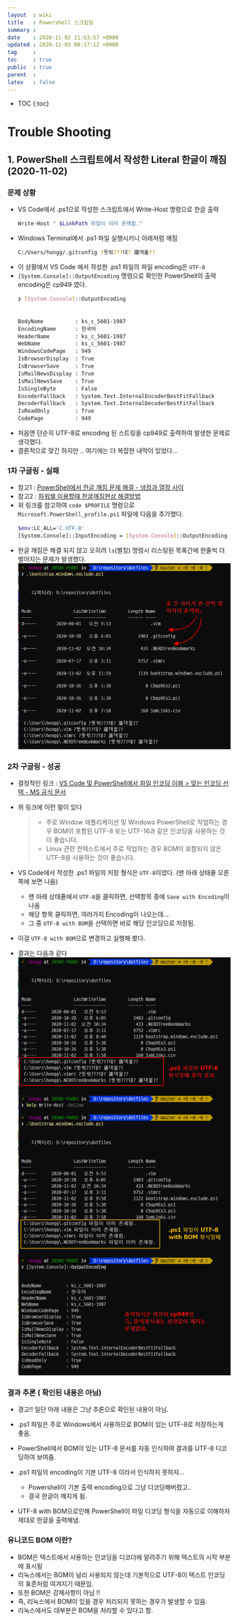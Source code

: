 ```yaml
---
layout  : wiki
title   : Powershell 스크립팅 
summary :  
date    : 2020-11-02 21:53:57 +0900
updated : 2020-11-03 00:17:12 +0900
tag     : 
toc     : true
public  : true
parent  : 
latex   : false
---
```

* TOC
{:toc}

# Trouble Shooting

## 1. PowerShell 스크립트에서 작성한 Literal 한글이 깨짐 (2020-11-02)

### 문제 상황

* VS Code에서 .ps1으로 작성한 스크립트에서 Write-Host 명령으로 한글 출력
  ```sh
  Write-Host " $LinkPath 파일이 이미 존재함."
  ```
* Windows Terminal에서 .ps1 파일 실행시키니 아래처럼 깨짐
  ```sh
  C:/Users/hongg/.gitconfig ?뚯씪???대? 議댁옱?? 
  ```
* 이 상황에서 VS Code 에서 작성한 .ps1 파일의 파일 encoding은 `UTF-8`
* `[System.Console]::OutputEncoding` 명령으로 확인한 PowerShell의 출력 encoding은 cp949 였다.
  ```sh
  ❯ [System.Console]::OutputEncoding


  BodyName          : ks_c_5601-1987
  EncodingName      : 한국어
  HeaderName        : ks_c_5601-1987
  WebName           : ks_c_5601-1987
  WindowsCodePage   : 949
  IsBrowserDisplay  : True
  IsBrowserSave     : True
  IsMailNewsDisplay : True
  IsMailNewsSave    : True
  IsSingleByte      : False
  EncoderFallback   : System.Text.InternalEncoderBestFitFallback
  DecoderFallback   : System.Text.InternalDecoderBestFitFallback
  IsReadOnly        : True
  CodePage          : 949
  ```
* 처음엔 단순히 UTF-8로 encoding 된 스트링을 cp949로 출력하여 발생한 문제로 생각했다.
* 결론적으로 맞긴 하지만 .. 여기에는 더 복잡한 내막이 있었다...
  
### 1차 구글링 - 실패

* 참고1 : [PowerShell에서 한글 깨짐 문제 해결 - 냉정과 열정 사이](https://psychoria.tistory.com/737)
* 참고2 : [파워쉘 이용할때 한글깨짐현상 해결방법](https://holjjack.tistory.com/144)
* 위 링크를 참고하여 `code $PROFILE` 명령으로 `Microsoft.PowerShell_profile.ps1` 파일에 다음을 추가했다.
  ```sh
  $env:LC_ALL='C.UTF-8'
  [System.Console]::InputEncoding = [System.Console]::OutputEncoding = [System.Text.Encoding]::UTF8
  ```
* 한글 깨짐은 해결 되지 않고 오히려 `ls`(별칭) 명령시 리스팅된 목록간에 한줄씩 더 벌어지는 문제가 발생했다.
  ![사이벌어짐 문제]( /wiki-img/PowerShell-Scripting/PowerShell-Scripting-02.png )
  
### 2차 구글링 - 성공

* 결정적인 링크 : [VS Code 및 PowerShell에서 파일 인코딩 이해 > 맞는 인코딩 선택 - MS 공식 문서](https://docs.microsoft.com/ko-kr/powershell/scripting/dev-cross-plat/vscode/understanding-file-encoding?view=powershell-7#choosing-the-right-encoding)
* 위 링크에 이런 말이 있다
  > 
  > * 주로 Window 애플리케이션 및 Windows PowerShell로 작업하는 경우 BOM이 포함된 UTF-8 또는 UTF-16과 같은 인코딩을 사용하는 것이 좋습니다.
  > * Linux 관련 컨텍스트에서 주로 작업하는 경우 BOM이 포함되지 않은 UTF-8을 사용하는 것이 좋습니다.
  
* VS Code에서 작성한 .ps1 파일의 저장 형식은 `UTF-8`이었다. (맨 아래 상태줄 오른쪽에 보면 나옴)
  * 맨 아래 상태줄에서 `UTF-8`을 클릭하면, 선택항목 중에 `Save with Encoding`이 나옴
  * 해당 항목 클릭하면, 여러가지 Encoding이 나오는데...
  * 그 중 `UTF-8 with BOM`을 선택하면 바로 해당 인코딩으로 저장됨.
* 이걸 `UTF-8 with BOM`으로 변경하고 실행해 봤다.
* 결과는 다음과 같다
  ![확인결과]( /wiki-img/PowerShell-Scripting/PowerShell-Scripting-01.png )

### 결과 추론 ( 확인된 내용은 아님)

* 경고!! 일단 아래 내용은 그냥 추론으로 확인된 내용이 아님.
 
* .ps1 파일은 주로 Windows에서 사용하므로 BOM이 있는 UTF-8로 저장하는게 좋음.
* PowerShell에서 BOM이 있는 UTF-8 문서를 자동 인식하여 결과를 UTF-8 디코딩하여 보여줌.
* .ps1 파일의 encoding이 기본 UTF-8 이라서 인식하지 못하자...
  * Powershell이 기본 출력 encoding으로 그냥 디코딩해버렸고..
  * 결국 한글이 깨지게 됨.
* UTF-8 with BOM으로인해 PowerShell이 파일 디코딩 형식을 자동으로 이해하자 제대로 한글을 출력해냄.

### 유니코드 BOM 이란?

* BOM은 텍스트에서 사용하는 인코딩을 디코더에 알려주기 위해 텍스트의 시작 부분에 표시됨
* 리눅스에서는 BOM이 널리 사용되지 않는데 기본적으로 UTF-8이 텍스트 인코딩의 표준처럼 여겨지기 때문임.
* 또한 BOM은 강제사항이 아님 !!
* 즉, 리눅스에서 BOM이 있을 경우 처리되지 못하는 경우가 발생할 수 있음. 
* 리눅스에서도 대부분은 BOM을 처리할 수 있다고 함.


